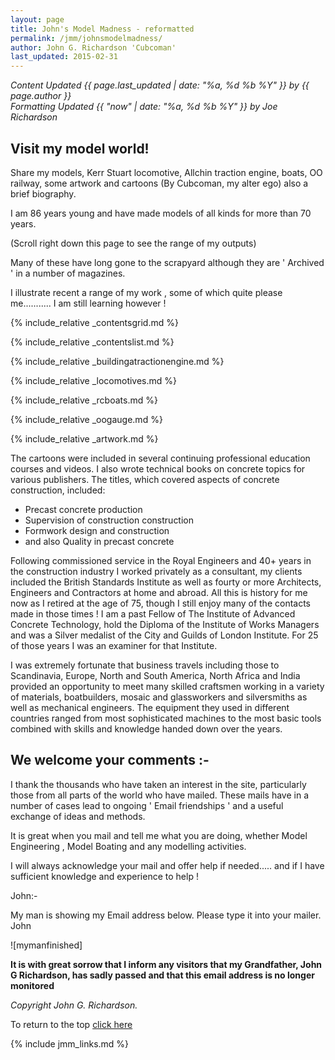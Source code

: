 ```yaml
---
layout: page
title: John's Model Madness - reformatted
permalink: /jmm/johnsmodelmadness/
author: John G. Richardson 'Cubcoman'
last_updated: 2015-02-31
---
```

*Content Updated {{ page.last_updated | date: "%a, %d %b %Y" }} by {{ page.author }}*  
*Formatting Updated {{ "now" | date: "%a, %d %b %Y" }} by Joe Richardson*

## Visit my model world!

Share my models, Kerr Stuart locomotive, Allchin traction engine, boats, OO railway, some artwork and cartoons (By Cubcoman, my alter ego) also a brief biography.

I am 86 years young and have made models of all kinds for more than 70 years.

(Scroll right down this page to see the range of my outputs)

Many of these have long gone to the scrapyard although they are ' Archived ' in a number of magazines.

I illustrate recent a range of my work , some of which quite please me........... I am still learning however !

{% include_relative _contentsgrid.md %}

{% include_relative _contentslist.md %}

{% include_relative _buildingatractionengine.md %}

{% include_relative _locomotives.md %}

{% include_relative _rcboats.md %}

{% include_relative _oogauge.md %}

{% include_relative _artwork.md %}

The cartoons were included in several continuing professional education courses and videos.
I also wrote technical books on concrete topics for various publishers.
The titles, which covered aspects of concrete construction, included:
* Precast concrete production
* Supervision of construction construction
* Formwork design and construction
* and also Quality in precast concrete

Following commissioned service in the Royal Engineers and 40+ years in the construction industry I worked privately as a consultant, my clients included the British Standards Institute as well as fourty or more Architects, Engineers and Contractors at home and abroad.
All this is history for me now as I retired at the age of 75, though I still enjoy many of the contacts made in those times !
I am a past Fellow of The Institute of Advanced Concrete Technology, hold the Diploma of the Institute of Works Managers and was a Silver medalist of the City and Guilds of London Institute.
For 25 of those years I was an examiner for that Institute.

I was extremely fortunate that business travels including those to Scandinavia, Europe, North and South America, North Africa and India provided an opportunity to meet many skilled craftsmen working in a variety of materials, boatbuilders, mosaic and glassworkers and silversmiths as well as mechanical engineers.
The equipment they used in different countries ranged from most sophisticated machines to the most basic tools combined with skills and knowledge handed down over the years.

## We welcome your comments :-
I thank the thousands who have taken an interest in the site, particularly those from all parts of the world who have mailed.
These mails have in a number of cases lead to ongoing ' Email friendships ' and a useful exchange of ideas and methods.

It is great when you mail and tell me what you are doing, whether Model Engineering , Model Boating and any modelling activities.

I will always acknowledge your mail and offer help if needed..... and if I have sufficient knowledge and experience to help !

John:-

My man is showing my Email address below. Please type it into your mailer. John

![mymanfinished]

**It is with great sorrow that I inform any visitors that my Grandfather, John G Richardson, has sadly passed and that this email address is no longer monitored**

*Copyright John G. Richardson.*

To return to the top [click here](#visit-my-model-world)

{% include jmm_links.md %}